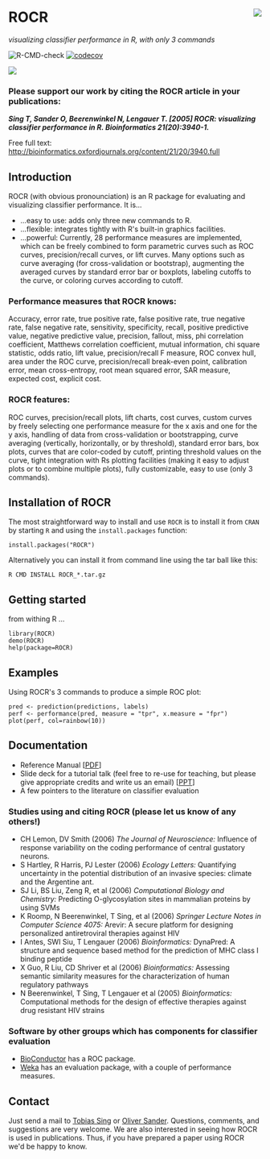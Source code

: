 # ROCR <img src="http://rocr.bioinf.mpi-sb.mpg.de/ROCR_small.png" align="right">

*visualizing classifier performance in R, with only 3 commands*

<!-- badges: start -->
![R-CMD-check](https://github.com/FelixErnst/ROCR/workflows/R-CMD-check/badge.svg)
[![codecov](https://codecov.io/gh/FelixErnst/ROCR/branch/master/graph/badge.svg)](https://codecov.io/gh/FelixErnst/ROCR)
<!-- badges: end -->

![](http://rocr.bioinf.mpi-sb.mpg.de/ourplot_website.gif)

### Please support our work by citing the ROCR article in your publications:

***Sing T, Sander O, Beerenwinkel N, Lengauer T. [2005]
ROCR: visualizing classifier performance in R.
Bioinformatics 21(20):3940-1.***

Free full text:
http://bioinformatics.oxfordjournals.org/content/21/20/3940.full

## Introduction

ROCR (with obvious pronounciation) is an R package for evaluating and visualizing classifier performance. It is...

 - ...easy to use: adds only three new commands to R.
 - ...flexible: integrates tightly with R's built-in graphics facilities.
 - ...powerful: Currently, 28 performance measures are implemented, which can be freely combined to form parametric curves such as ROC curves, precision/recall curves, or lift curves. Many options such as curve averaging (for cross-validation or bootstrap), augmenting the averaged curves by standard error bar or boxplots, labeling cutoffs to the curve, or coloring curves according to cutoff.

### Performance measures that ROCR knows:

Accuracy, error rate, true positive rate, false positive rate, true negative rate, false negative rate, sensitivity, specificity, recall, positive predictive value, negative predictive value, precision, fallout, miss, phi correlation coefficient, Matthews correlation coefficient, mutual information, chi square statistic, odds ratio, lift value, precision/recall F measure, ROC convex hull, area under the ROC curve, precision/recall break-even point, calibration error, mean cross-entropy, root mean squared error, SAR measure, expected cost, explicit cost.

### ROCR features:

ROC curves, precision/recall plots, lift charts, cost curves, custom curves by freely selecting one performance measure for the x axis and one for the y axis, handling of data from cross-validation or bootstrapping, curve averaging (vertically, horizontally, or by threshold), standard error bars, box plots, curves that are color-coded by cutoff, printing threshold values on the curve, tight integration with Rs plotting facilities (making it easy to adjust plots or to combine multiple plots), fully customizable, easy to use (only 3 commands).

## Installation of ROCR

The most straightforward way to install and use `ROCR` is to install it from 
`CRAN` by starting `R` and using the `install.packages` function:

```
install.packages("ROCR")
```

Alternatively you can install it from command line using the tar ball like this:

```
R CMD INSTALL ROCR_*.tar.gz
```

## Getting started

from withing R ...

```
library(ROCR)
demo(ROCR)
help(package=ROCR)
```

## Examples

Using ROCR's 3 commands to produce a simple ROC plot:

```
pred <- prediction(predictions, labels)
perf <- performance(pred, measure = "tpr", x.measure = "fpr")
plot(perf, col=rainbow(10))
```

## Documentation

 - Reference Manual [[PDF](https://cran.r-project.org/web/packages/ROCR/ROCR.pdf)]
 - Slide deck for a tutorial talk (feel free to re-use for teaching, but please give appropriate credits and write us an email) [[PPT](http://rocr.bioinf.mpi-sb.mpg.de/ROCR_Talk_Tobias_Sing.ppt)]
 - A few pointers to the literature on classifier evaluation

### Studies using and citing ROCR (please let us know of any others!)

 - CH Lemon, DV Smith (2006) *The Journal of Neuroscience:* Influence of response variability on the coding performance of central gustatory neurons.
 - S Hartley, R Harris, PJ Lester (2006) *Ecology Letters:* Quantifying uncertainty in the potential distribution of an invasive species: climate and the Argentine ant.
 - SJ Li, BS Liu, Zeng R, et al (2006) *Computational Biology and Chemistry:* Predicting O-glycosylation sites in mammalian proteins by using SVMs
 - K Roomp, N Beerenwinkel, T Sing, et al (2006) *Springer Lecture Notes in Computer Science 4075:* Arevir: A secure platform for designing personalized antiretroviral therapies against HIV
 - I Antes, SWI Siu, T Lengauer (2006) *Bioinformatics:* DynaPred: A structure and sequence based method for the prediction of MHC class I binding peptide
 - X Guo, R Liu, CD Shriver et al (2006) *Bioinformatics:* Assessing semantic similarity measures for the characterization of human regulatory pathways
 - N Beerenwinkel, T Sing, T Lengauer et al (2005) *Bioinformatics:* Computational methods for the design of effective therapies against drug resistant HIV strains

### Software by other groups which has components for classifier evaluation

 - [BioConductor](bioconductor.org) has a ROC package.
 - [Weka](https://www.cs.waikato.ac.nz/ml/) has an evaluation package, with a couple of performance measures.

## Contact
Just send a mail to [Tobias Sing](tobias.sing@mpi-sb.mpg.de) or [Oliver Sander](osander@mpi-sb.mpg.de). Questions, comments, and suggestions are very welcome. We are also interested in seeing how ROCR is used in publications. Thus, if you have prepared a paper using ROCR we'd be happy to know.
